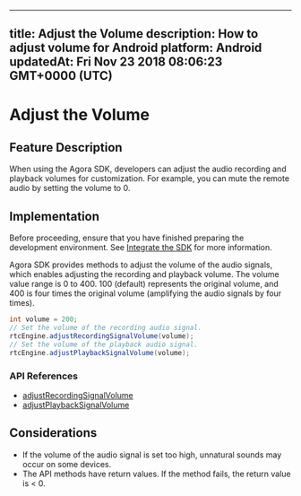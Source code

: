
---
title: Adjust the Volume
description: How to adjust volume for Android
platform: Android
updatedAt: Fri Nov 23 2018 08:06:23 GMT+0000 (UTC)
---
# Adjust the Volume
## Feature Description

When using the Agora SDK, developers can adjust the audio recording and playback volumes for customization. For example, you can mute the remote audio by setting the volume to 0.

## Implementation
Before proceeding, ensure that you have finished preparing the development environment. See [Integrate the SDK](../../en/Voice/android_audio.md) for more information.

Agora SDK provides methods to adjust the volume of the audio signals, which enables adjusting the recording and playback volume.
The volume value range is 0 to 400. 100 (default) represents the original volume, and 400 is four times the original volume (amplifying the audio signals by four times).

```java
int volume = 200;
// Set the volume of the recording audio signal.
rtcEngine.adjustRecordingSignalVolume(volume);
// Set the volume of the playback audio signal.
rtcEngine.adjustPlaybackSignalVolume(volume);
```

### API References

- [adjustRecordingSignalVolume](https://docs.agora.io/en/Voice/API%20Reference/java/classio_1_1agora_1_1rtc_1_1_rtc_engine.html#af3747f72256eb683feadbca2b742bd05)
- [adjustPlaybackSignalVolume](https://docs.agora.io/en/Voice/API%20Reference/java/classio_1_1agora_1_1rtc_1_1_rtc_engine.html#af7d7f10fc96db2febb9c2590891d071b)

## Considerations

- If the volume of the audio signal is set too high, unnatural sounds may occur on some devices.
- The API methods have return values. If the method fails, the return value is < 0.

